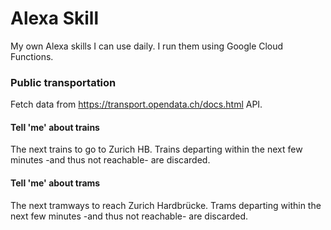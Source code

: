 # Alexa Skill

My own Alexa skills I can use daily.
I run them using Google Cloud Functions.

### Public transportation
Fetch data from https://transport.opendata.ch/docs.html API.
#### Tell 'me' about trains
The next trains to go to Zurich HB. Trains departing within the next few minutes -and thus not reachable- are discarded.
#### Tell 'me' about trams
The next tramways to reach Zurich Hardbrücke. Trams departing within the next few minutes -and thus not reachable- are discarded.